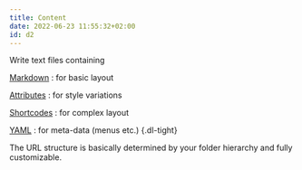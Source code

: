 ```yaml
---
title: Content
date: 2022-06-23 11:55:32+02:00
id: d2
---
```


Write text files containing

[Markdown](/doc/intro/markdown)
: for basic layout

[Attributes](/doc/enhancing/attribute)
: for style variations

[Shortcodes](/doc/enhancing/shortcode)
: for complex layout

[YAML](https://yaml.org)
: for meta-data (menus etc.)
{.dl-tight}

The URL structure is basically determined by your folder hierarchy and fully customizable.
